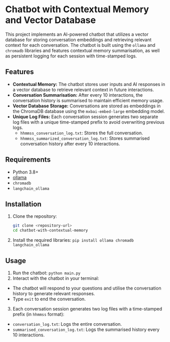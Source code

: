 # Chatbot with Contextual Memory and Vector Database

This project implements an AI-powered chatbot that utilizes a vector database for storing conversation embeddings and retrieving relevant context for each conversation. The chatbot is built using the `ollama` and `chromadb` libraries and features contextual memory summarisation, as well as persistent logging for each session with time-stamped logs.

## Features

- **Contextual Memory:** The chatbot stores user inputs and AI responses in a vector database to retrieve relevant context in future interactions.
- **Conversation Summarisation:** After every 10 interactions, the conversation history is summarised to maintain efficient memory usage.
- **Vector Database Storage:** Conversations are stored as embeddings in the ChromaDB database using the `mxbai-embed-large` embedding model.
- **Unique Log Files:** Each conversation session generates two separate log files with a unique time-stamped prefix to avoid overwriting previous logs.
  - `hhmmss_conversation_log.txt`: Stores the full conversation.
  - `hhmmss_summarized_conversation_log.txt`: Stores summarised conversation history after every 10 interactions.

## Requirements

- Python 3.8+
- [ollama](https://github.com/ollama/ollama)
- `chromadb`
- `langchain_ollama`

## Installation

1. Clone the repository:
   ```bash
   git clone <repository-url>
   cd chatbot-with-contextual-memory
2. Install the required libraries:
   `pip install ollama chromadb langchain_ollama`

## Usage

1. Run the chatbot:
  `python main.py`
2. Interact with the chatbot in your terminal:
- The chatbot will respond to your questions and utilise the conversation history to generate relevant responses.
- Type `exit` to end the conversation.
3. Each conversation session generates two log files with a time-stamped prefix (in `hhmmss` format):
- `conversation_log.txt`: Logs the entire conversation.
- `summarised_conversation_log.txt`: Logs the summarised history every 10 interactions.
